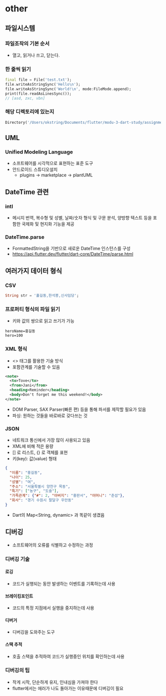 # other

## 파일시스템

### 파일조작의 기본 순서

- 열고, 읽거나 쓰고, 닫는다.

### 한 줄씩 읽기

```dart
final file = File('test.txt');
file.writeAsStringSync('Hello\n');
file.writeAsStringSync('World!\n', mode:FileMode.append);
print(file.readAsLinesSync());
// [asd, zxc, vbn]
```

### 해당 디렉토리에 있는지

```dart
Directory('/Users/okstring/Documents/flutter/modu-3-dart-study/assignment/2025-03-25/').exists()
```



## UML

### **Unified Modeling Language**

- 소프트웨어를 시각적으로 표현하는 표준 도구
- 안드로이드 스튜디오설치
  - plugins -> marketplace -> plantUML



## DateTime 관련

### intl

- 메시지 번역, 복수형 및 성별, 날짜/숫자 형식 및 구문 분석, 양방향 텍스트 등을 포함한 국제화 및 현지화 기능을 제공

### DateTime.parse

- FormattedString을 기반으로 새로운 DateTime 인스턴스를 구성
- https://api.flutter.dev/flutter/dart-core/DateTime/parse.html





## 여러가지 데이터 형식

### CSV

```dart
String str = '홀길동,한석봉,신사임당';
```

### 프로퍼티 형식의 파일 읽기

- 키와 값의 쌍으로 읽고 쓰기가 가능

```properties
heroName=홍길동
hero=100
```

### XML 형식

- <> 태그를 활용한 기술 방식
- 포함관계를 기술할 수 있음

```xml
<note>
  <to>Tove</to>
  <from>Jani</from>
  <heading>Reminder</heading>
  <body>Don't forget me this weekend!</body>
</note>
```

- DOM Parser, SAX Parser(빠른 편) 등을 통해 파서를 제작할 필요가 있음
- 파싱: 원하는 것들을 바로바로 갖다쓰는 것



### JSON

- 네트워크 통신에서 가장 많이 사용되고 있음
- XML에 비해 적은 용량
- [] 로 리스트, {} 로 객체를 표현
- 키(key): 값(value) 형태

```json
{
  "이름": "홍길동",
  "나이": 25,
  "성별": "여",
  "주소": "서울특별시 양천구 목동",
  "특기": ["농구", "도술"],
  "가족관계": {"#": 2, "아버지": "홍판서", "어머니": "춘섬"},
  "회사": "경기 수원시 팔달구 우만동"
}
```

- Dart의 Map<String, dynamic> 과 똑같이 생겼음







## 디버깅

- 소프트웨어의 오류를 식별하고 수정하는 과정

### 디버깅 기술

#### 로깅

- 코드가 실행되는 동안 발생하는 이벤트를 기록하는데 사용

#### 브레이킹포인트

- 코드의 특정 지점에서 실행을 중지하는데 사용

#### 디버거

- 디버깅을 도와주는 도구

#### 스택 추적

- 호출 스택을 추적하여 코드가 실행중인 위치를 확인하는데 사용

### 디버깅의 팁

- 작게 시작, 단순하게 유지, 인내심을 가져야 한다
- flutter에서는 에러가 나도 돌아가는 이유때문에 디버깅이 필요

